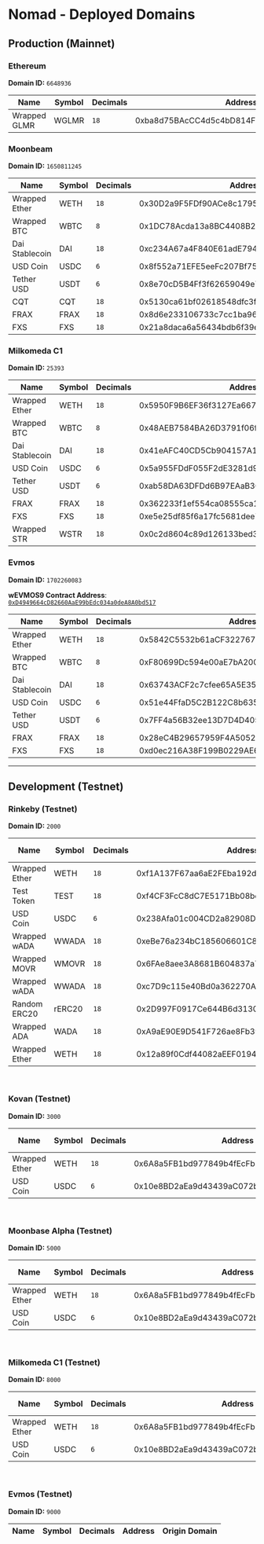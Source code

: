 # Nomad - Deployed Domains

## Production (Mainnet)

### Ethereum

**Domain ID:** `6648936`

| Name         | Symbol | Decimals | Address                                    | Origin   |
| ------------ | ------ | -------- | ------------------------------------------ | -------- |
| Wrapped GLMR | WGLMR  | `18`     | 0xba8d75BAcCC4d5c4bD814FDe69267213052EA663 | Moonbeam |

### Moonbeam

**Domain ID:** `1650811245`

| Name           | Symbol | Decimals | Address                                    | Origin   |
| -------------- | ------ | -------- | ------------------------------------------ | -------- |
| Wrapped Ether  | WETH   | `18`     | 0x30D2a9F5FDf90ACe8c17952cbb4eE48a55D916A7 | Ethereum |
| Wrapped BTC    | WBTC   | `8`      | 0x1DC78Acda13a8BC4408B207c9E48CDBc096D95e0 | Ethereum |
| Dai Stablecoin | DAI    | `18`     | 0xc234A67a4F840E61adE794be47de455361b52413 | Ethereum |
| USD Coin       | USDC   | `6`      | 0x8f552a71EFE5eeFc207Bf75485b356A0b3f01eC9 | Ethereum |
| Tether USD     | USDT   | `6`      | 0x8e70cD5B4Ff3f62659049e74b6649c6603A0E594 | Ethereum |
| CQT            | CQT    | `18`     | 0x5130ca61bf02618548dfc3fdef50b50b36b11f2b | Ethereum |
| FRAX           | FRAX   | `18`     | 0x8d6e233106733c7cc1ba962f8de9e4dcd3b0308e | Ethereum |
| FXS            | FXS    | `18`     | 0x21a8daca6a56434bdb6f39e7616c0f9891829aec | Ethereum |

### Milkomeda C1

**Domain ID:** `25393`

| Name           | Symbol | Decimals | Address                                    | Origin   |
| -------------- | ------ | -------- | ------------------------------------------ | -------- |
| Wrapped Ether  | WETH   | `18`     | 0x5950F9B6EF36f3127Ea66799e64D0ea1f5fdb9D1 | Ethereum |
| Wrapped BTC    | WBTC   | `8`      | 0x48AEB7584BA26D3791f06fBA360dB435B3d7A174 | Ethereum |
| Dai Stablecoin | DAI    | `18`     | 0x41eAFC40CD5Cb904157A10158F73fF2824dC1339 | Ethereum |
| USD Coin       | USDC   | `6`      | 0x5a955FDdF055F2dE3281d99718f5f1531744B102 | Ethereum |
| Tether USD     | USDT   | `6`      | 0xab58DA63DFDd6B97EAaB3C94165Ef6f43d951fb2 | Ethereum |
| FRAX           | FRAX   | `18`     | 0x362233f1ef554ca08555ca191b4887c2c3132834 | Ethereum |
| FXS            | FXS    | `18`     | 0xe5e25df85f6a17fc5681dee7b6b080933476630d | Ethereum |
| Wrapped STR    | WSTR   | `18`     | 0x0c2d8604c89d126133bed39967e69272960bc430 | Ethereum |

### Evmos

**Domain ID:** `1702260083`

**wEVMOS9 Contract Address**: [`0xD4949664cD82660AaE99bEdc034a0deA8A0bd517`](https://evm.evmos.org/address/0xD4949664cD82660AaE99bEdc034a0deA8A0bd517)

| Name           | Symbol | Decimals | Address                                    | Origin   |
| -------------- | ------ | -------- | ------------------------------------------ | -------- |
| Wrapped Ether  | WETH   | `18`     | 0x5842C5532b61aCF3227679a8b1BD0242a41752f2 | Ethereum |
| Wrapped BTC    | WBTC   | `8`      | 0xF80699Dc594e00aE7bA200c7533a07C1604A106D | Ethereum |
| Dai Stablecoin | DAI    | `18`     | 0x63743ACF2c7cfee65A5E356A4C4A005b586fC7AA | Ethereum |
| USD Coin       | USDC   | `6`      | 0x51e44FfaD5C2B122C8b635671FCC8139dc636E82 | Ethereum |
| Tether USD     | USDT   | `6`      | 0x7FF4a56B32ee13D7D4D405887E0eA37d61Ed919e | Ethereum |
| FRAX           | FRAX   | `18`     | 0x28eC4B29657959F4A5052B41079fe32919Ec3Bd3 | Ethereum |
| FXS            | FXS    | `18`     | 0xd0ec216A38F199B0229AE668a96c3Cd9F9f118A6 | Ethereum |

<hr>

## Development (Testnet)

### Rinkeby (Testnet)

**Domain ID:** `2000`

| Name          | Symbol | Decimals | Address                                    | Origin Domain |
| ------------- | ------ | -------- | ------------------------------------------ | ------------- |
| Wrapped Ether | WETH   | `18`     | 0xf1A137F67aa6aE2FEba192de252f7D4FC244766A | 3000          |
| Test Token    | TEST   | `18`     | 0xf4CF3FcC8dC7E5171Bb08bef75EDe3fEf00F46E6 | 3000          |
| USD Coin      | USDC   | `6`      | 0x238Afa01c004CD2a82908D3B80CF421040601244 | 3000          |
| Wrapped wADA  | WWADA  | `18`     | 0xeBe76a234bC185606601C807352876Ae757b54D5 | 8000          |
| Wrapped MOVR  | WMOVR  | `18`     | 0x6FAe8aee3A8681B604837a72b203A72C93987562 | 5000          |
| Wrapped wADA  | WWADA  | `18`     | 0xc7D9c115e40Bd0a362270A9240975C0009E97c31 | 8000          |
| Random ERC20  | rERC20 | `18`     | 0x2D997F0917Ce644B6d31303300913E17178F3F3F | 3000          |
| Wrapped ADA   | WADA   | `18`     | 0xA9aE90E9D541F726ae8Fb39C5172F2c9D09E2E54 | 8000          |
| Wrapped Ether | WETH   | `18`     | 0x12a89f0Cdf44082aEEF0194924A5280Cc178073A | 9000          |

<br>

### Kovan (Testnet)

**Domain ID:** `3000`

| Name          | Symbol | Decimals | Address                                    | Origin Domain |
| ------------- | ------ | -------- | ------------------------------------------ | ------------- |
| Wrapped Ether | WETH   | `18`     | 0x6A8a5FB1bd977849b4fEcFb1e104ABfeB23b440b | 2000          |
| USD Coin      | USDC   | `6`      | 0x10e8BD2aEa9d43439aC072bF4C68Fb41fa6eB73A | 2000          |

<br>

### Moonbase Alpha (Testnet)

**Domain ID:** `5000`

| Name          | Symbol | Decimals | Address                                    | Origin Domain |
| ------------- | ------ | -------- | ------------------------------------------ | ------------- |
| Wrapped Ether | WETH   | `18`     | 0x6A8a5FB1bd977849b4fEcFb1e104ABfeB23b440b | 2000          |
| USD Coin      | USDC   | `6`      | 0x10e8BD2aEa9d43439aC072bF4C68Fb41fa6eB73A | 2000          |

<br>

### Milkomeda C1 (Testnet)

**Domain ID:** `8000`

| Name          | Symbol | Decimals | Address                                    | Origin Domain |
| ------------- | ------ | -------- | ------------------------------------------ | ------------- |
| Wrapped Ether | WETH   | `18`     | 0x6A8a5FB1bd977849b4fEcFb1e104ABfeB23b440b | 2000          |
| USD Coin      | USDC   | `6`      | 0x10e8BD2aEa9d43439aC072bF4C68Fb41fa6eB73A | 2000          |

<br>

### Evmos (Testnet)

**Domain ID:** `9000`

| Name | Symbol | Decimals | Address | Origin Domain |
| ---- | ------ | -------- | ------- | ------------- |
